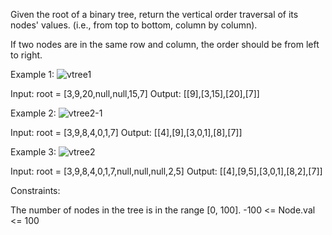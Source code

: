 Given the root of a binary tree, return the vertical order traversal of its nodes' values. (i.e., from top to bottom, column by column).

If two nodes are in the same row and column, the order should be from left to right.

 

Example 1:
![vtree1](https://github.com/santingh/coding-interview/assets/16878844/9c666731-045f-464b-9476-05ddf29e90d1)



Input: root = [3,9,20,null,null,15,7]
Output: [[9],[3,15],[20],[7]]

Example 2:
![vtree2-1](https://github.com/santingh/coding-interview/assets/16878844/33fdd42b-f386-421b-931f-a073d63fb1f2)



Input: root = [3,9,8,4,0,1,7]
Output: [[4],[9],[3,0,1],[8],[7]]

Example 3:
![vtree2](https://github.com/santingh/coding-interview/assets/16878844/2d6e3cf9-6786-4283-989f-dc69970cefe7)



Input: root = [3,9,8,4,0,1,7,null,null,null,2,5]
Output: [[4],[9,5],[3,0,1],[8,2],[7]]
 

Constraints:

The number of nodes in the tree is in the range [0, 100].
-100 <= Node.val <= 100

